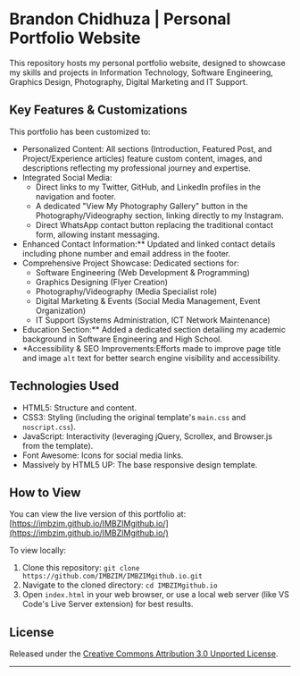 # Brandon Chidhuza | Personal Portfolio Website

This repository hosts my personal portfolio website, designed to showcase my skills and projects in Information Technology, Software Engineering, Graphics Design, Photography, Digital Marketing and IT Support.

## Key Features & Customizations

This portfolio has been customized to:

* Personalized Content: All sections (Introduction, Featured Post, and Project/Experience articles) feature custom content, images, and descriptions reflecting my professional journey and expertise.
* Integrated Social Media:
    * Direct links to my Twitter, GitHub, and LinkedIn profiles in the navigation and footer.
    * A dedicated "View My Photography Gallery" button in the Photography/Videography section, linking directly to my Instagram.
    * Direct WhatsApp contact button replacing the traditional contact form, allowing instant messaging.
* Enhanced Contact Information:** Updated and linked contact details including phone number and email address in the footer.
* Comprehensive Project Showcase: Dedicated sections for:
    * Software Engineering (Web Development & Programming)
    * Graphics Designing (Flyer Creation)
    * Photography/Videography (Media Specialist role)
    * Digital Marketing & Events (Social Media Management, Event Organization)
    * IT Support (Systems Administration, ICT Network Maintenance)
* Education Section:** Added a dedicated section detailing my academic background in Software Engineering and High School.
* *Accessibility & SEO Improvements:Efforts made to improve page title and image `alt` text for better search engine visibility and accessibility.

## Technologies Used

* HTML5: Structure and content.
* CSS3: Styling (including the original template's `main.css` and `noscript.css`).
* JavaScript: Interactivity (leveraging jQuery, Scrollex, and Browser.js from the template).
* Font Awesome: Icons for social media links.
* Massively by HTML5 UP: The base responsive design template.

## How to View

You can view the live version of this portfolio at:
[https://imbzim.github.io/IMBZIMgithub.io/](https://imbzim.github.io/IMBZIMgithub.io/)

To view locally:
1.  Clone this repository: `git clone https://github.com/IMBZIM/IMBZIMgithub.io.git`
2.  Navigate to the cloned directory: `cd IMBZIMgithub.io`
3.  Open `index.html` in your web browser, or use a local web server (like VS Code's Live Server extension) for best results.

## License

Released under the [Creative Commons Attribution 3.0 Unported License](http://creativecommons.org/licenses/by/3.0/).

---
